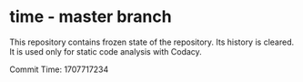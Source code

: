 # time - master branch

This repository contains frozen state of the repository.
Its history is cleared. It is used only for static code
analysis with Codacy.

Commit Time: 1707717234